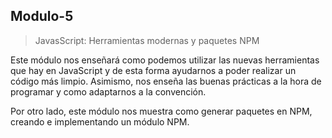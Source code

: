 ## Modulo-5
> JavasScript: Herramientas modernas y paquetes NPM

Este módulo nos enseñará como podemos utilizar las nuevas
herramientas que hay en JavaScript y de esta forma  ayudarnos a
poder realizar un código más limpio. Asimismo, nos enseña las buenas
prácticas a la hora de programar y como adaptarnos a la convención.

Por otro lado, este módulo nos muestra como generar paquetes en NPM, creando e
implementando un módulo NPM.
